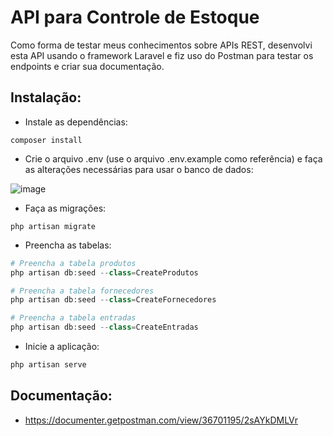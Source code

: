 # API para Controle de Estoque

Como forma de testar meus conhecimentos sobre APIs REST, desenvolvi esta API usando o framework Laravel e fiz uso do Postman para testar os endpoints e criar sua documentação.

## Instalação:

* Instale as dependências:
```
composer install
```
* Crie o arquivo .env (use o arquivo .env.example como referência) e faça as alterações necessárias para usar o banco de dados:

![image](https://github.com/user-attachments/assets/b6b490c8-44ef-496d-bc1d-85e05b2763a0)

* Faça as migrações:
```
php artisan migrate
```
* Preencha as tabelas:

```php
# Preencha a tabela produtos
php artisan db:seed --class=CreateProdutos
```
```php
# Preencha a tabela fornecedores
php artisan db:seed --class=CreateFornecedores
```
```php
# Preencha a tabela entradas
php artisan db:seed --class=CreateEntradas
```
* Inicie a aplicação:
```php
php artisan serve
```
## Documentação:

* https://documenter.getpostman.com/view/36701195/2sAYkDMLVr
